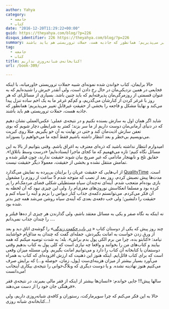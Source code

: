 ```yaml
---
author: Yahya
category:
  - جامعه
  - کتاب
date: "2016-12-20T11:29:22+00:00"
guid: https://theyahya.com/blog/?p=226
disqus_identifier: 226 https://theyahya.com/blog/?p=226
summary: حالا برایمان، کتاب خواندن شده نمونه‌ای شبیه حملات تروریستی خاورمیانه، با اینکه فجایعی در همین نزدیکی‌مان در حال رخ دادن است، ولی آنقدر خبرش را شنیده‌ایم که به عنوان قسمتی از روزمرگی‌مان پذیرفته‌ایم که باید چنین باشد. بسیاری از مسائل‌ای که هر روز با غرغر کردن از کنارشان می‌گذریم، و کم‌کم غرغر ما به یک اخم ساده تنزل پیدا می‌کند و نهایتا مشکل و فاجعه را بخشی از حقیقتِ غیرقابلِ تغییر می‌پذیریم؛ همانطور که جاذبه هست، حملات تروریستی هم باید باشند.
tag:
  - جامعه
  - کتاب
title: کتابخانه‌ی شبانه‌روزی نداریم!
url: /book-309/

---
```

حالا برایمان، کتاب خواندن شده نمونه‌ای شبیه حملات تروریستی خاورمیانه، با اینکه فجایعی در همین نزدیکی‌مان در حال رخ دادن است، ولی آنقدر خبرش را شنیده‌ایم که به عنوان قسمتی از روزمرگی‌مان پذیرفته‌ایم که باید چنین باشد. بسیاری از مسائل‌ای که هر روز با غرغر کردن از کنارشان می‌گذریم، و کم‌کم غرغر ما به یک اخم ساده تنزل پیدا می‌کند و نهایتا مشکل و فاجعه را بخشی از حقیقتِ غیرقابلِ تغییر می‌پذیریم؛ همانطور که جاذبه هست، حملات تروریستی هم باید باشند.

شاید اگر همان اول به سازش بسنده نکنیم و در نتیجه‌ی عملی؛ عکس‌العملی نشان دهیم که در دنیای آرمانی‌مان دوست داریم از ما سر بزند؛ کمتر به شرایطی دچار شویم که بوی تعفن سازش اذیت‌مان کند و حتی در نهایت به آن خو بگیریم. مثلا روی کبریت می‌نویسیم بی‌خطر و بعد انتظار داشته باشیم فقط آنچه ما می‌خواهیم را بسوزاند.

امیدوارم انتظار نداشته باشید که ذره‌ای معترف به اغراق باشم. وقتی بتوانیم از بالا به این مسائل نگاه کنیم؛ تازه می‌فهمیم که ما کجای ماجرا ایستاده‌ایم! «درست وسط باتلاق!». حقایق تلخ و نابهنجار مادامی که غیرِ صریح بیان شوند حقیقت ندارند، چون فیلتر شده و تمامش منتقل نشده و بخشی از حقیقت، معمولا دیگر حقیقت نیست.

از اپ‌هایی که حقیقت عریان را برایتان بی‌پرده به نمایش می‌گذارد [QualityTime](https://cafebazaar.ir/app/com.zerodesktop.appdetox.qualitytime/) است. مدت‌ها پیش نصبش کردم، روز بعد از نصب که متوجه شدم 5 ساعت از روزم را مشغول بازی بوده‌ام متعجب شدم. آینه‌ای نه‌چندان سیاهِ مستطیلی شکلی فضای مردمک‌ام را پر کرده بود و مسلما انعکاسش نورون‌های مغزی‌ام را. ولی این چیزی نبود که آن لحظه به آن فکر می‌کردم. می‌توانستم دکمه‌ی جذاب کنار دیواس را بزنم و آینه را سیاه کنم و حقیقت را دلنشین؛ ولی خب دفعه‌ی بعدی که آینه‌ی سیاه روشن می‌شد همه چیز بدتر شده بود.

نه اینکه به نگاه صفر و یکی به مسائل معتقد باشم، ولی گذارندن هر چیزی از ده‌ها فیلتر و ... را چندان جذاب نمی‌دانم.

چند روز پیش که یکی از دوستان کتاب « [در باب حکمت زندگی](http://ysarbabi.ir/blog/2016/11/%da%a9%d8%aa%d8%a7%d8%a8-%d8%af%d8%b1-%d8%a8%d8%a7%d8%a8-%d8%ad%da%a9%d9%85%d8%aa-%d8%b2%d9%86%d8%af%da%af%db%8c/)» را گوشه‌ی اتاق دید و بعد از ورق زدن خواست به امانت بگیردش، جمله‌ای گفت که چندان به مذاق‌ام خواشایند نیامد: «کتابتو بده، چرا من برم الکی پول بدم براش». بله؛ به شدت توصیه‌ میکنم که همه‌ بیایند و کتاب‌های من را بخوانند و واقعا چه نیازی است که کلی پول به کتاب بدهیم وقتی دوستمان یا کتابخانه آن کتاب را دارد و می‌توانیم امانت بگیریم. ولی مسئله میزان وقعی است که برای کتاب قائل‌ایم. اینکه هنوز این ذهنیت که ارزش افزوده‌ای که کتاب به همراه می‌آورد بسیار بیشتر از میزان هزینه‌ای‌ست (پول، زمان، حوصله و...) که برایش صرف می‌کنیم هنوز نهادینه نشده. و یا دوست دیگری که وبلاگ‌خوانی را نتیجه‌ی بیکاری اینجانب می‌دانست!

سالها پیش!!!‌ جایی خواندم: «انسان‌ها بیشتر از اینکه از فقر مالی بمیرند، در نتیجه‌یِ فقر فرهنگی جان خود را از دست می‌دهند».

حالا به این فکر می‌کنم که چرا سوپرمارکت‌، رستوران و کافه‌ی شبانه‌روزی داریم، ولی کتابخانه‌ی شبانه روزی...!
